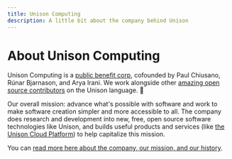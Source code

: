 ```yaml
---
title: Unison Computing
description: A little bit about the company behind Unison
---
```


# About Unison Computing

Unison Computing is a [public benefit corp](https://en.wikipedia.org/wiki/Public-benefit_corporation), cofounded by Paul Chiusano, Rúnar Bjarnason, and Arya Irani. We work alongside other [amazing open source contributors](https://github.com/unisonweb/unison/blob/trunk/CONTRIBUTORS.markdown) on the Unison language. 💜

Our overall mission: advance what's possible with software and work to make software creation simpler and more accessible to all. The company does research and development into new, free, open source software technologies like Unison, and builds useful products and services (like [the Unison Cloud Platform](http://unison.cloud)) to help capitalize this mission. 

You can [read more here about the company, our mission, and our history](/2020/03/30/benefit-corp-report/).
